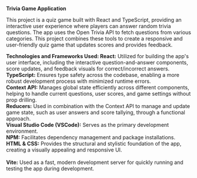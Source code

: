 <b> Trivia Game Application</b> 

This project is a quiz game built with React and TypeScript, providing an interactive user experience where players can answer random trivia questions. The app uses the Open Trivia API to fetch questions from various categories. This project combines these tools to create a responsive and user-friendly quiz game that updates scores and provides feedback. 

<b> Technologies and Frameworks Used: </b>
<b> React:</b> Utilized for building the app's user interface, including the interactive question-and-answer components, score updates, and feedback visuals for correct/incorrect answers. <br />
<b> TypeScript:</b> Ensures type safety across the codebase, enabling a more robust development process with minimized runtime errors. <br />
<b> Context API:</b> Manages global state efficiently across different components, helping to handle current questions, user scores, and game settings without prop drilling. <br /> 
<b> Reducers:</b> Used in combination with the Context API to manage and update game state, such as user answers and score tallying, through a functional approach. <br />
<b> Visual Studio Code (VSCode):</b> Serves as the primary development environment. <br /> 
<b>NPM:</b> Facilitates dependency management and package installations. <br /> 
<b>HTML & CSS:</b> Provides the structural and stylistic foundation of the app, creating a visually appealing and responsive UI. <br /> <br /> 
<b>Vite:</b> Used as a fast, modern development server for quickly running and testing the app during development. <br /> 







